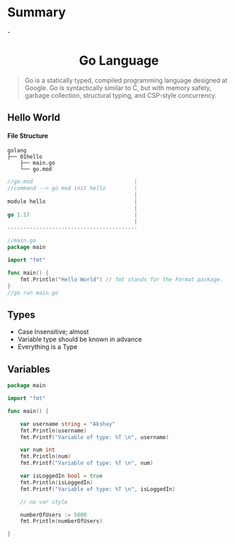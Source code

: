 <h1>Summary</h1>
-

<h1 align = "center"> Go Language </h1>

> Go is a statically typed, compiled programming language designed at Google. Go is syntactically similar to C, but with memory safety, garbage collection, structural typing, and CSP-style concurrency.

<h2> Hello World </h2>

<h4>File Structure</h4>

```
golang
├── 01hello
    ├── main.go
    └── go.mod
```


```go
//go.mod                                |
//command --> go mod init hello         |
                                        |
module hello                            |
                                        |
go 1.17                                 |
                                        |
-----------------------------------------

//main.go
package main

import "fmt"

func main() {
	fmt.Println("Hello World") // fmt stands for the Format package.
}
//go run main.go
```

<h2> Types </h2>

* Case Insensitive; almost
* Variable type should be known in advance
* Everything is a Type

<h2> Variables </h2>

```go
package main

import "fmt"

func main() {

	var username string = "Akshay"
	fmt.Println(username)
	fmt.Printf("Variable of type: %T \n", username)

	var num int
	fmt.Println(num)
	fmt.Printf("Variable of type: %T \n", num)

	var isLoggedIn bool = true
	fmt.Println(isLoggedIn)
	fmt.Printf("Variable of type: %T \n", isLoggedIn)

	// no var style

	numberOfUsers := 5000
	fmt.Println(numberOfUsers)

}
```
<h2>  </h2>

<h2>  </h2>
